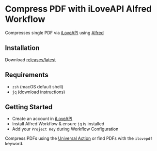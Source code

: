 # Compress PDF with iLoveAPI Alfred Workflow
Compresses single PDF via [iLoveAPI](https://www.iloveapi.com/) using [Alfred](https://www.alfredapp.com/)

## Installation
Download [releases/latest](https://github.com/scwxian/pdf_compress_iloveapi/releases/latest/)

## Requirements
- `zsh` (macOS default shell)
- `jq` (download instructions)

## Getting Started
- Create an account in [iLoveAPI](https://www.iloveapi.com/)
- Install Alfred Workflow & ensure `jq` is installed
- Add your `Project Key` during Workflow Configuration

Compress PDFs using the [Universal Action](https://www.alfredapp.com/help/features/universal-actions/) or find PDFs with the `ilovepdf` keyword.
